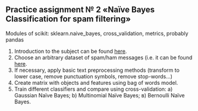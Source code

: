 ## Practice assignment № 2 «Naïve Bayes Classification for spam filtering»

Modules of scikit: sklearn.naive_bayes, cross_validation, metrics, probably pandas

1. Introduction to the subject can be found [here](https://web.stanford.edu/~jurafsky/slp3/6.pdf).
1. Choose an arbitrary dataset of spam/ham messages (i.e. it can be found [here](http://www.esp.uem.es/jmgomez/smsspamcorpus/).
2. If necessary, apply basic text preprocessing methods (transform to lower case, remove punctuation symbols, remove stop-words…)
3. Create matrix with objects and features using bag of words model.
4. Train different classifiers and compare using cross-validation: а) Gaussian Naïve Bayes; b) Multinomial Naïve Bayes; в) Bernoulli Naïve Bayes.
